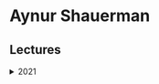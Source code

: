 # Aynur Shauerman

## Lectures
<details>
  <summary>2021</summary>
     * With some
     * Sub bullets
</details>
